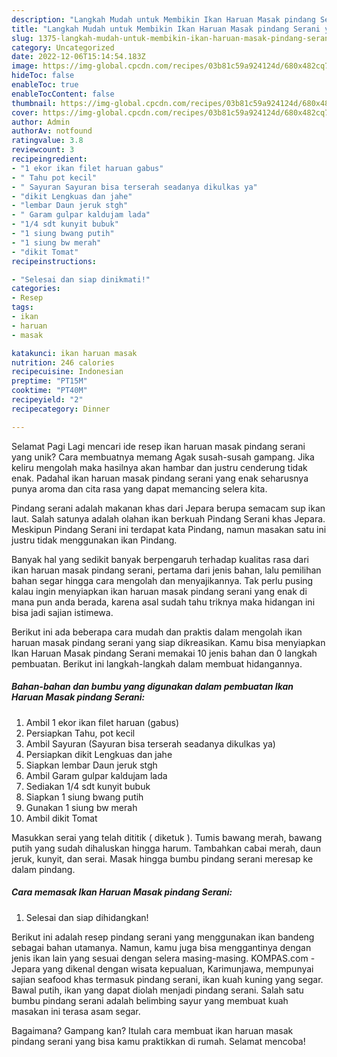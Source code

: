 ```yaml
---
description: "Langkah Mudah untuk Membikin Ikan Haruan Masak pindang Serani yang Enak, Enak"
title: "Langkah Mudah untuk Membikin Ikan Haruan Masak pindang Serani yang Enak, Enak"
slug: 1375-langkah-mudah-untuk-membikin-ikan-haruan-masak-pindang-serani-yang-enak-enak
category: Uncategorized
date: 2022-12-06T15:14:54.183Z
image: https://img-global.cpcdn.com/recipes/03b81c59a924124d/680x482cq70/ikan-haruan-masak-pindang-serani-foto-resep-utama.jpg
hideToc: false
enableToc: true
enableTocContent: false
thumbnail: https://img-global.cpcdn.com/recipes/03b81c59a924124d/680x482cq70/ikan-haruan-masak-pindang-serani-foto-resep-utama.jpg
cover: https://img-global.cpcdn.com/recipes/03b81c59a924124d/680x482cq70/ikan-haruan-masak-pindang-serani-foto-resep-utama.jpg
author: Admin
authorAv: notfound
ratingvalue: 3.8
reviewcount: 3
recipeingredient:
- "1 ekor ikan filet haruan gabus"
- " Tahu pot kecil"
- " Sayuran Sayuran bisa terserah seadanya dikulkas ya"
- "dikit Lengkuas dan jahe"
- "lembar Daun jeruk stgh"
- " Garam gulpar kaldujam lada"
- "1/4 sdt kunyit bubuk"
- "1 siung bwang putih"
- "1 siung bw merah"
- "dikit Tomat"
recipeinstructions:

- "Selesai dan siap dinikmati!"
categories:
- Resep
tags:
- ikan
- haruan
- masak

katakunci: ikan haruan masak 
nutrition: 246 calories
recipecuisine: Indonesian
preptime: "PT15M"
cooktime: "PT40M"
recipeyield: "2"
recipecategory: Dinner

---
```



Selamat Pagi Lagi mencari ide resep ikan haruan masak pindang serani yang unik? Cara membuatnya memang Agak susah-susah gampang. Jika keliru mengolah maka hasilnya akan hambar dan justru cenderung tidak enak. Padahal ikan haruan masak pindang serani yang enak seharusnya punya aroma dan cita rasa yang dapat memancing selera kita.


Pindang serani adalah makanan khas dari Jepara berupa semacam sup ikan laut. Salah satunya adalah olahan ikan berkuah Pindang Serani khas Jepara. Meskipun Pindang Serani ini terdapat kata Pindang, namun masakan satu ini justru tidak menggunakan ikan Pindang.

Banyak hal yang sedikit banyak berpengaruh terhadap kualitas rasa dari ikan haruan masak pindang serani, pertama dari jenis bahan, lalu pemilihan bahan segar hingga cara mengolah dan menyajikannya. Tak perlu pusing kalau ingin menyiapkan ikan haruan masak pindang serani yang enak di mana pun anda berada, karena asal sudah tahu triknya maka hidangan ini bisa jadi sajian istimewa.


Berikut ini ada beberapa cara mudah dan praktis dalam mengolah ikan haruan masak pindang serani yang siap dikreasikan. Kamu bisa menyiapkan Ikan Haruan Masak pindang Serani memakai 10 jenis bahan dan 0 langkah pembuatan. Berikut ini langkah-langkah dalam membuat hidangannya.

<!--inarticleads1-->

##### Bahan-bahan dan bumbu yang digunakan dalam pembuatan Ikan Haruan Masak pindang Serani:

1. Ambil 1 ekor ikan filet haruan (gabus)
1. Persiapkan  Tahu, pot kecil
1. Ambil  Sayuran (Sayuran bisa terserah seadanya dikulkas ya)
1. Persiapkan dikit Lengkuas dan jahe
1. Siapkan lembar Daun jeruk stgh
1. Ambil  Garam gulpar kaldujam lada
1. Sediakan 1/4 sdt kunyit bubuk
1. Siapkan 1 siung bwang putih
1. Gunakan 1 siung bw merah
1. Ambil dikit Tomat


Masukkan serai yang telah dititik ( diketuk ). Tumis bawang merah, bawang putih yang sudah dihaluskan hingga harum. Tambahkan cabai merah, daun jeruk, kunyit, dan serai. Masak hingga bumbu pindang serani meresap ke dalam pindang. 

<!--inarticleads2-->

##### Cara memasak Ikan Haruan Masak pindang Serani:


1. Selesai dan siap dihidangkan!

Berikut ini adalah resep pindang serani yang menggunakan ikan bandeng sebagai bahan utamanya. Namun, kamu juga bisa menggantinya dengan jenis ikan lain yang sesuai dengan selera masing-masing. KOMPAS.com - Jepara yang dikenal dengan wisata kepualuan, Karimunjawa, mempunyai sajian seafood khas termasuk pindang serani, ikan kuah kuning yang segar. Bawal putih, ikan yang dapat diolah menjadi pindang serani. Salah satu bumbu pindang serani adalah belimbing sayur yang membuat kuah masakan ini terasa asam segar. 

Bagaimana? Gampang kan? Itulah cara membuat ikan haruan masak pindang serani yang bisa kamu praktikkan di rumah. Selamat mencoba!
